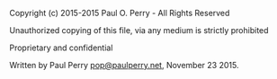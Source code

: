 Copyright (c) 2015-2015 Paul O. Perry - All Rights Reserved

Unauthorized copying of this file, via any medium is strictly prohibited

Proprietary and confidential

Written by Paul Perry <pop@paulperry.net>, November 23 2015.

